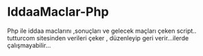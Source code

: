 # IddaaMaclar-Php
Php ile iddaa maclarını ,sonuçları ve gelecek maçları çeken script..
tutturcom sitesinden verileri çeker , düzenleyip geri verir...ilerde çalışmayabilir...

